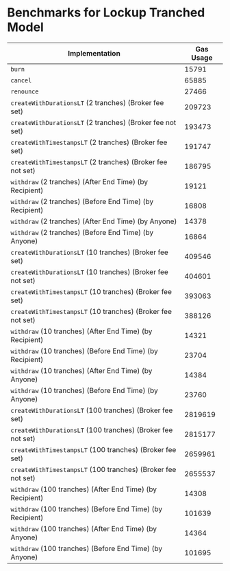 # Benchmarks for Lockup Tranched Model

| Implementation                                               | Gas Usage |
| ------------------------------------------------------------ | --------- |
| `burn`                                                       | 15791     |
| `cancel`                                                     | 65885     |
| `renounce`                                                   | 27466     |
| `createWithDurationsLT` (2 tranches) (Broker fee set)        | 209723    |
| `createWithDurationsLT` (2 tranches) (Broker fee not set)    | 193473    |
| `createWithTimestampsLT` (2 tranches) (Broker fee set)       | 191747    |
| `createWithTimestampsLT` (2 tranches) (Broker fee not set)   | 186795    |
| `withdraw` (2 tranches) (After End Time) (by Recipient)      | 19121     |
| `withdraw` (2 tranches) (Before End Time) (by Recipient)     | 16808     |
| `withdraw` (2 tranches) (After End Time) (by Anyone)         | 14378     |
| `withdraw` (2 tranches) (Before End Time) (by Anyone)        | 16864     |
| `createWithDurationsLT` (10 tranches) (Broker fee set)       | 409546    |
| `createWithDurationsLT` (10 tranches) (Broker fee not set)   | 404601    |
| `createWithTimestampsLT` (10 tranches) (Broker fee set)      | 393063    |
| `createWithTimestampsLT` (10 tranches) (Broker fee not set)  | 388126    |
| `withdraw` (10 tranches) (After End Time) (by Recipient)     | 14321     |
| `withdraw` (10 tranches) (Before End Time) (by Recipient)    | 23704     |
| `withdraw` (10 tranches) (After End Time) (by Anyone)        | 14384     |
| `withdraw` (10 tranches) (Before End Time) (by Anyone)       | 23760     |
| `createWithDurationsLT` (100 tranches) (Broker fee set)      | 2819619   |
| `createWithDurationsLT` (100 tranches) (Broker fee not set)  | 2815177   |
| `createWithTimestampsLT` (100 tranches) (Broker fee set)     | 2659961   |
| `createWithTimestampsLT` (100 tranches) (Broker fee not set) | 2655537   |
| `withdraw` (100 tranches) (After End Time) (by Recipient)    | 14308     |
| `withdraw` (100 tranches) (Before End Time) (by Recipient)   | 101639    |
| `withdraw` (100 tranches) (After End Time) (by Anyone)       | 14364     |
| `withdraw` (100 tranches) (Before End Time) (by Anyone)      | 101695    |
